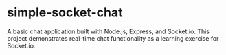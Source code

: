 # simple-socket-chat
 A basic chat application built with Node.js, Express, and Socket.io. This project demonstrates real-time chat functionality as a learning exercise for Socket.io.

